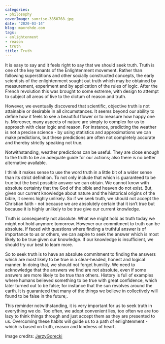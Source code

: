 ```yaml
---
categories:
- philosophy
coverImage: sunrise-3850768.jpg
date: "2020-03-14"
blog: maxrohde.com
tags:
- enlightenment
- reason
- truth
title: Truth
---
```


It is easy to say and it feels right to say that we should seek truth. Truth is one of the key tenants of the Enlightenment movement. Rather than following superstitions and other socially constructed concepts, the early scientists of the enlightenment sought out truth which may be obtained by measurement, experiment and by application of the rules of logic. After the French revolution this was brought to some extreme, with design to attempt to subject all areas of live to the dictum of reason and truth.

However, we eventually discovered that scientific, objective truth is not attainable or desirable in all circumstances. It seems beyond our ability to define how it feels to see a beautiful flower or to measure how happy one is. Moreover, many aspects of nature are simply to complex for us to approach with clear logic and reason. For instance, predicting the weather is not a precise science - by using statistics and approximations we can make predictions, but these predictions are often not completely accurate and thereby strictly speaking not true.

Notwithstanding, weather predictions can be useful. They are close enough to the truth to be an adequate guide for our actions; also there is no better alternative available.

I think it makes sense to use the word truth in a little bit of a wider sense than its strict definition. To not only include that which is guaranteed to be true but the best possible answer we can obtain. We cannot know with absolute certainty that the God of the bible and heaven do not exist. But, given our current knowledge about nature and the historical origins of the bible, it seems highly unlikely. So if we seek truth, we should not accept the Christian faith - not because we are absolutely certain that it isn’t true but because it is highly unlikely to be true give our current knowledge.

Truth is consequently not absolute. What we might hold as truth today we might not hold anymore tomorrow. However our commitment to truth can be absolute. If faced with questions where finding a truthful answer is of importance to us or others, we can aspire to seek the answer which is most likely to be true given our knowledge. If our knowledge is insufficient, we should try our best to learn more.

So to seek truth is to have an absolute commitment to finding the answers which are most likely to be true in a clear-headed, honest and logical manner. In doing that, we should not forget humility. We need to acknowledge that the answers we find are not absolute, even if some answers are more likely to be true than others. History is full of examples where humans believed something to be true with great confidence, which later turned out to be false; for instance that the sun revolves around the earth. It is guaranteed that many of the things we believe in collectively will found to be false in the future;.

This reminder notwithstanding, it is very important for us to seek truth in everything we do. Too often, we adopt convenient lies, too often we are too lazy to think things through and just accept them as they are presented to us. Overcoming these habits will guide us to a path of enlightenment - which is based on truth, reason and kindness of heart.

Image credits: [JerzyGorecki](https://pixabay.com/users/JerzyGorecki-2233926/)